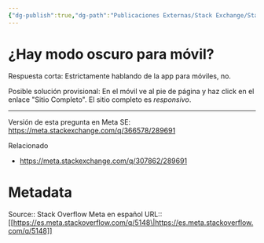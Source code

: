 ```yaml
---
{"dg-publish":true,"dg-path":"Publicaciones Externas/Stack Exchange/Stack Overflow en español/Stack Overflow en español Meta/es.meta.stackoverflow.com-5148.md","permalink":"/publicaciones-externas/stack-exchange/stack-overflow-en-espanol/stack-overflow-en-espanol-meta/es-meta-stackoverflow-com-5148/","title":"¿Hay modo oscuro para móvil?","hide":true,"noteIcon":"default","created":"2024-04-03T12:49:10.730-06:00","updated":"2024-04-05T16:44:04.519-06:00"}
---
```


# ¿Hay modo oscuro para móvil?

Respuesta corta: Estrictamente hablando de la app para móviles, no.

Posible solución provisional: En el móvil ve al pie de página y haz click en el enlace "Sitio Completo". El sitio completo es *responsivo*.

<hr>

Versión de esta pregunta en Meta SE: 
https://meta.stackexchange.com/q/366578/289691

Relacionado

- https://meta.stackexchange.com/q/307862/289691

# Metadata
Source:: Stack Overflow Meta en español
URL:: [[https://es.meta.stackoverflow.com/q/5148\|https://es.meta.stackoverflow.com/q/5148]]

